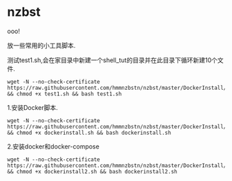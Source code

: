 # nzbst
ooo!

放一些常用的小工具脚本.

测试test1.sh,会在家目录中新建一个shell_tut的目录并在此目录下循环新建10个文件.
```
wget -N --no-check-certificate https://raw.githubusercontent.com/hmmnzbstn/nzbst/master/DockerInstall/test1.sh && chmod +x test1.sh && bash test1.sh
```

1.安装Docker脚本.
```
wget -N --no-check-certificate https://raw.githubusercontent.com/hmmnzbstn/nzbst/master/DockerInstall/dockerinstall.sh && chmod +x dockerinstall.sh && bash dockerinstall.sh
```

2.安装docker和docker-compose
```
wget -N --no-check-certificate https://raw.githubusercontent.com/hmmnzbstn/nzbst/master/DockerInstall/dockerinstall2.sh && chmod +x dockerinstall2.sh && bash dockerinstall2.sh
```


